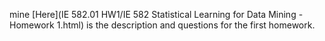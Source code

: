 mine
[Here](IE 582.01 HW1/IE 582 Statistical Learning for Data Mining - Homework 1.html) is the description and questions for the first homework.
